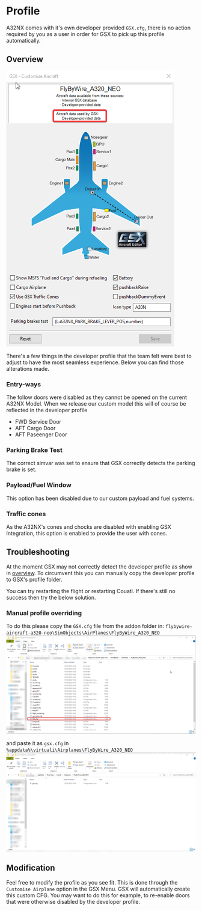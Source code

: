 # Profile

A32NX comes with it's own developer provided `GSX.cfg`, there is no action required by you as a user in order for GSX to pick up this profile automatically.

## Overview

![Developer Profile](../../assets/feature-guides/../gsxintegration/gsx-profile-page.png)

There's a few things in the developer profile that the team felt were best to adjust to have the most seamless experience. Below you can find those alterations made.

### Entry-ways
The follow doors were disabled as they cannot be opened on the current A32NX Model. When we release our custom model this will of course be reflected in the developer profile

- FWD Service Door
- AFT Cargo Door
- AFT Paseenger Door

### Parking Brake Test
The correct simvar was set to ensure that GSX correctly detects the parking brake is set.

### Payload/Fuel Window
This option has been disabled due to our custom payload and fuel systems.

### Traffic cones
As the A32NX's cones and chocks are disabled with enabling GSX Integration, this option is enabled to provide the user with cones.

## Troubleshooting
At the moment GSX may not correctly detect the developer profile as show in [overview](#overview). To circumvent this you can manually copy the developer profile to GSX's profile folder.

You can try restarting the flight or restarting Couatl. If there's still no success then try the below solution.

### Manual profile overriding

To do this please copy the `GSX.cfg` file from the addon folder in: `flybywire-aircraft-a320-neo\SimObjects\AirPlanes\FlyByWire_A320_NEO`
![Developer Profile](../../assets/feature-guides/../gsxintegration/gsx-profile-developer.png)

and paste it as `gsx.cfg` in `%appdata%\virtuali\Airplanes\FlyByWire_A320_NEO`
![Custom Profile](../../assets/feature-guides/../gsxintegration/gsx-profile-custom.png)

## Modification

Feel free to modify the profile as you see fit. This is done through the `Customise Airplane` option in the GSX Menu. GSX will automatically create this custom CFG. You may want to do this for example, to re-enable doors that were otherwise disabled by the developer profile.